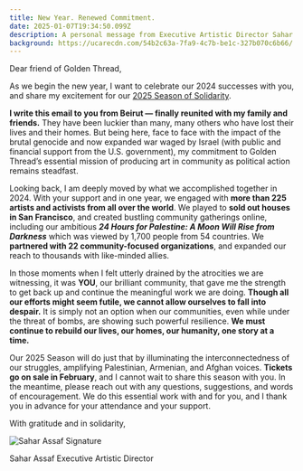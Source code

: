 ```yaml
---
title: New Year. Renewed Commitment.
date: 2025-01-07T19:34:50.099Z
description: A personal message from Executive Artistic Director Sahar Assaf
background: https://ucarecdn.com/54b2c63a-7fa9-4c7b-be1c-327b070c6b66/
---
```

D﻿ear friend of Golden Thread,

As we begin the new year, I want to celebrate our 2024 successes with you, and share my excitement for our [2025 Season of Solidarity](https://www.goldenthread.org/season). 

**I write this email to you from Beirut — finally reunited with my family and friends.** They have been luckier than many, many others who have lost their lives and their homes. But being here, face to face with the impact of the brutal genocide and now expanded war waged by Israel (with public and financial support from the U.S. government), my commitment to Golden Thread’s essential mission of producing art in community as political action remains steadfast. 

Looking back, I am deeply moved by what we accomplished together in 2024. With your support and in one year, we engaged with **more than 225 artists and activists from all over the world**. We played to **sold out houses in San Francisco**, and created bustling community gatherings online, including our ambitious ***24 Hours for Palestine: A Moon Will Rise from Darkness*** which was viewed by 1,700 people from 54 countries. We **partnered with 22 community-focused organizations**, and expanded our reach to thousands with like-minded allies. 

In those moments when I felt utterly drained by the atrocities we are witnessing, it was **YOU**, our brilliant community, that gave me the strength to get back up and continue the meaningful work we are doing. **Though all our efforts might seem futile, we cannot allow ourselves to fall into despair.** It is simply not an option when our communities, even while under the threat of bombs, are showing such powerful resilience. **We must continue to rebuild our lives, our homes, our humanity, one story at a time.**

Our 2025 Season will do just that by illuminating the interconnectedness of our struggles, amplifying Palestinian, Armenian, and Afghan voices. **Tickets go on sale in February**, and I cannot wait to share this season with you. In the meantime, please reach out with any questions, suggestions, and words of encouragement. We do this essential work with and for you, and I thank you in advance for your attendance and your support.

With gratitude and in solidarity,

![Sahar Assaf Signature](https://ucarecdn.com/2a3e05fb-1621-4616-8aa3-914feb787d35/)

Sahar Assaf
Executive Artistic Director